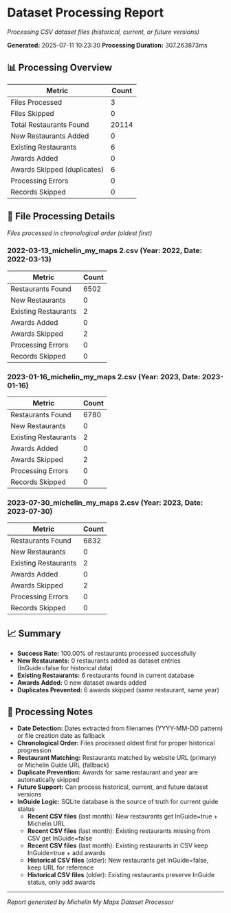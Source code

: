 # Dataset Processing Report

*Processing CSV dataset files (historical, current, or future versions)*

**Generated:** 2025-07-11 10:23:30
**Processing Duration:** 307.263873ms

## 📊 Processing Overview

| Metric | Count |
|--------|-------|
| Files Processed | 3 |
| Files Skipped | 0 |
| Total Restaurants Found | 20114 |
| New Restaurants Added | 0 |
| Existing Restaurants | 6 |
| Awards Added | 0 |
| Awards Skipped (duplicates) | 6 |
| Processing Errors | 0 |
| Records Skipped | 0 |

## 📁 File Processing Details

*Files processed in chronological order (oldest first)*

### 2022-03-13_michelin_my_maps 2.csv (Year: 2022, Date: 2022-03-13)

| Metric | Count |
|--------|-------|
| Restaurants Found | 6502 |
| New Restaurants | 0 |
| Existing Restaurants | 2 |
| Awards Added | 0 |
| Awards Skipped | 2 |
| Processing Errors | 0 |
| Records Skipped | 0 |

### 2023-01-16_michelin_my_maps 2.csv (Year: 2023, Date: 2023-01-16)

| Metric | Count |
|--------|-------|
| Restaurants Found | 6780 |
| New Restaurants | 0 |
| Existing Restaurants | 2 |
| Awards Added | 0 |
| Awards Skipped | 2 |
| Processing Errors | 0 |
| Records Skipped | 0 |

### 2023-07-30_michelin_my_maps 2.csv (Year: 2023, Date: 2023-07-30)

| Metric | Count |
|--------|-------|
| Restaurants Found | 6832 |
| New Restaurants | 0 |
| Existing Restaurants | 2 |
| Awards Added | 0 |
| Awards Skipped | 2 |
| Processing Errors | 0 |
| Records Skipped | 0 |

## 📈 Summary

- **Success Rate:** 100.00% of restaurants processed successfully
- **New Restaurants:** 0 restaurants added as dataset entries (InGuide=false for historical data)
- **Existing Restaurants:** 6 restaurants found in current database
- **Awards Added:** 0 new dataset awards added
- **Duplicates Prevented:** 6 awards skipped (same restaurant, same year)

## 📝 Processing Notes

- **Date Detection:** Dates extracted from filenames (YYYY-MM-DD pattern) or file creation date as fallback
- **Chronological Order:** Files processed oldest first for proper historical progression
- **Restaurant Matching:** Restaurants matched by website URL (primary) or Michelin Guide URL (fallback)
- **Duplicate Prevention:** Awards for same restaurant and year are automatically skipped
- **Future Support:** Can process historical, current, and future dataset versions
- **InGuide Logic:** SQLite database is the source of truth for current guide status
  - **Recent CSV files** (last month): New restaurants get InGuide=true + Michelin URL
  - **Recent CSV files** (last month): Existing restaurants missing from CSV get InGuide=false
  - **Recent CSV files** (last month): Existing restaurants in CSV keep InGuide=true + add awards
  - **Historical CSV files** (older): New restaurants get InGuide=false, keep URL for reference
  - **Historical CSV files** (older): Existing restaurants preserve InGuide status, only add awards

---
*Report generated by Michelin My Maps Dataset Processor*
